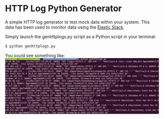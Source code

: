 # HTTP Log Python Generator

A simple HTTP log generator to test mock data within your system. This data has been used to monitor data using the [Elastic Stack](https://www.elastic.co/v5).


Simply launch the genhttplogs.py script as a Python script in your terminal:
```bash
$ python genhttplogs.py
```

You sould see something like:
![output](https://github.com/edlectrico/mock_http_logs_generator/blob/master/screenshots/output.png)
